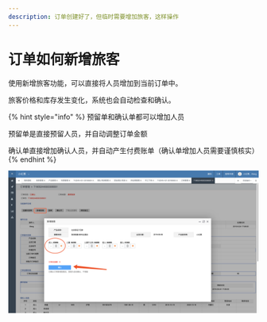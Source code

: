 ```yaml
---
description: 订单创建好了，但临时需要增加旅客，这样操作
---
```


# 订单如何新增旅客

使用新增旅客功能，可以直接将人员增加到当前订单中。

旅客价格和库存发生变化，系统也会自动检查和确认。

{% hint style="info" %}
预留单和确认单都可以增加人员

预留单是直接预留人员，并自动调整订单金额

确认单直接增加确认人员，并自动产生付费账单（确认单增加人员需要谨慎核实）
{% endhint %}

![](../../.gitbook/assets/image%20%284%29.png)

